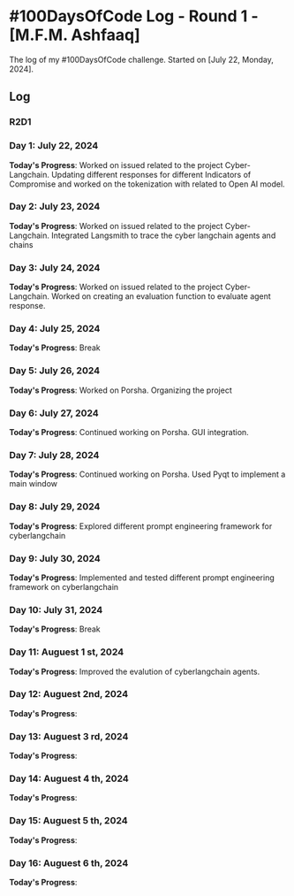 # #100DaysOfCode Log - Round 1 - [M.F.M. Ashfaaq]

The log of my #100DaysOfCode challenge. Started on [July 22, Monday, 2024].

## Log

### R2D1 


### Day 1: July 22, 2024

**Today's Progress**: Worked on issued related to the project Cyber-Langchain. Updating different responses for different Indicators of Compromise and worked on the tokenization with related to Open AI model. 


### Day 2: July 23, 2024

**Today's Progress**: Worked on issued related to the project Cyber-Langchain. Integrated Langsmith to trace the cyber langchain agents and chains



### Day 3: July 24, 2024

**Today's Progress**: Worked on issued related to the project Cyber-Langchain. Worked on creating an evaluation function to evaluate agent response.


### Day 4: July 25, 2024

**Today's Progress**: Break 


### Day 5: July 26, 2024

**Today's Progress**: Worked on Porsha. Organizing the project


### Day 6: July 27, 2024

**Today's Progress**: Continued working on Porsha. GUI integration.


### Day 7: July 28, 2024

**Today's Progress**: Continued working on Porsha. Used Pyqt to implement a main window


### Day 8: July 29, 2024

**Today's Progress**: Explored different prompt engineering framework for cyberlangchain


### Day 9: July 30, 2024

**Today's Progress**: Implemented and tested different prompt engineering framework on cyberlangchain


### Day 10: July 31, 2024

**Today's Progress**: Break 



### Day 11: Auguest 1 st, 2024

**Today's Progress**:  Improved the evalution of cyberlangchain agents.



### Day 12: Auguest 2nd, 2024

**Today's Progress**:  



### Day 13: Auguest 3 rd, 2024

**Today's Progress**:  



### Day 14: Auguest 4 th, 2024

**Today's Progress**:  



### Day 15: Auguest 5 th, 2024

**Today's Progress**:  



### Day 16: Auguest 6 th, 2024

**Today's Progress**:  

